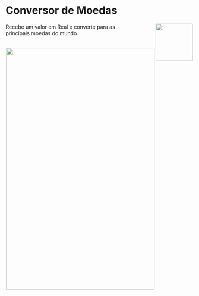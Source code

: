 # Conversor de Moedas

 <img align="right" height="100" width="100" src="https://spotty-grenadilla-d26.notion.site/image/https%3A%2F%2Fs3-us-west-2.amazonaws.com%2Fsecure.notion-static.com%2Fed94049f-0052-414d-9e47-7cdeee567ef3%2FUntitled.png?table=block&id=8b77a17b-a7de-4a21-a79f-16b6ad73ac8b&spaceId=d1b02b65-6f05-41fb-9868-69f5ce300038&width=2000&userId=&cache=v2">
 

<p> Recebe um valor em Real e converte para as <br> principais moedas do mundo. </p> 
<br>



<div align="center"> 

<img height="650" width="400" src="https://spotty-grenadilla-d26.notion.site/image/https%3A%2F%2Fs3-us-west-2.amazonaws.com%2Fsecure.notion-static.com%2F6ee09355-4465-457c-80d0-fc909e17f433%2FUntitled.png?table=block&id=e60099d5-cfcf-45c6-892b-bd334e98cf0b&spaceId=d1b02b65-6f05-41fb-9868-69f5ce300038&width=480&userId=&cache=v2" >


</div>
 
